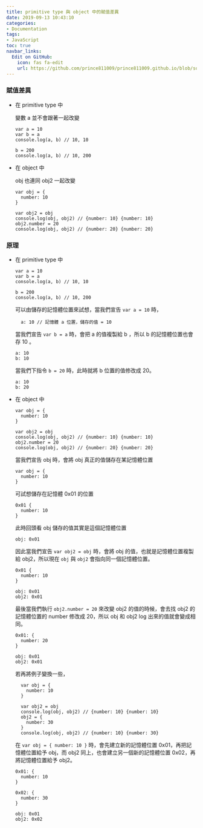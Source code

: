 ```yaml
---
title: primitive type 與 object 中的賦值差異
date: 2019-09-13 10:43:10
categories:
- Documentation
tags:
- JavaScript
toc: true
navbar_links:
  Edit on GitHub:
    icon: fas fa-edit
    url: https://github.com/prince811009/prince811009.github.io/blob/source/blog/source/_posts/primitive%20type%20%E8%88%87%20object%20%E4%B8%AD%E7%9A%84%E8%B3%A6%E5%80%BC%E5%B7%AE%E7%95%B0.md
---
```


### 賦值差異
 - 在 primitive type 中

    變數 a 並不會跟著一起改變

    ```
    var a = 10
    var b = a
    console.log(a, b) // 10, 10

    b = 200
    console.log(a, b) // 10, 200
    ```  

 - 在 object 中
  
    obj 也連同 obj2 一起改變
    ```
    var obj = {
      number: 10
    }

    var obj2 = obj
    console.log(obj, obj2) // {number: 10} {number: 10}
    obj2.number = 20
    console.log(obj, obj2) // {number: 20} {number: 20}
    ```

<!-- more -->

### 原理
 - 在 primitive type 中

    ```
    var a = 10
    var b = a
    console.log(a, b) // 10, 10

    b = 200
    console.log(a, b) // 10, 200
    ```  

    可以由儲存的記憶體位置來試想，當我們宣告  ```var a = 10``` 時，

    ```
      a: 10 // 記憶體 a 位置，儲存的值 = 10
    ```
    當我們宣告 ```var b = a``` 時，會把 a 的值複製給 b ，所以 b 的記憶體位置也會存 10 。

    ```
    a: 10
    b: 10
    ```
    當我們下指令 ```b = 20``` 時，此時就將 b 位置的值修改成 20。
    ```
    a: 10
    b: 20
    ```

 - 在 object 中
    ```
    var obj = {
      number: 10
    }

    var obj2 = obj
    console.log(obj, obj2) // {number: 10} {number: 10}
    obj2.number = 20
    console.log(obj, obj2) // {number: 20} {number: 20}
    ```

    當我們宣告 obj 時，會將 obj 真正的值儲存在某記憶體位置
    ```
    var obj = {
      number: 10
    }
    ```
    可試想儲存在記憶體 0x01 的位置
    ```
    0x01 {
      number: 10
    }
    ```
    此時回頭看 obj 儲存的值其實是這個記憶體位置
    ```
    obj: 0x01
    ```
    因此當我們宣告 ```var obj2 = obj``` 時，會將 obj 的值，也就是記憶體位置複製給 obj2，所以現在 ```obj``` 與 ```obj2``` 會指向同一個記憶體位置。
    ```
    0x01 {
      number: 10
    }

    obj: 0x01
    obj2: 0x01
    ```
    最後當我們執行 ```obj2.number = 20``` 來改變 obj2 的值的時候，會去找 obj2 的記憶體位置的 number 修改成 20，所以 obj 和 obj2 log 出來的值就會變成相同。
    ```
    0x01: {
      number: 20
    }

    obj: 0x01
    obj2: 0x01
    ``` 
    若再將例子變換一些，
    
    ```
      var obj = {
        number: 10
      }

      var obj2 = obj
      console.log(obj, obj2) // {number: 10} {number: 10}
      obj2 = {
        number: 30
      }
      console.log(obj, obj2) // {number: 10} {number: 30}
    ```
    在 ```var obj = { number: 10 }``` 時，會先建立新的記憶體位置 0x01，再把記憶體位置給予 obj，而 obj2 同上，也會建立另一個新的記憶體位置 0x02，再將記憶體位置給予 obj2。

    ```
    0x01: {
      number: 10
    }

    0x02: {
      number: 30
    }

    obj: 0x01
    obj2: 0x02
    ``` 